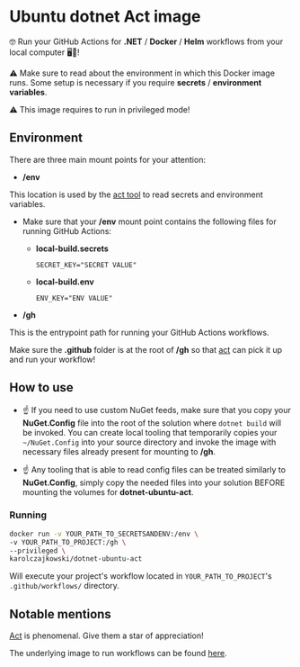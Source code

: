 
# Ubuntu dotnet Act image

🤓 Run your GitHub Actions for **.NET** / **Docker** / **Helm** workflows from your local computer 🖥️🚀!

⚠️ Make sure to read about the environment in which this Docker image runs. Some setup is necessary if you require **secrets**  / **environment variables**. 

⚠️ This image requires to run in privileged mode!

## Environment

There are three main mount points for your attention:

* **/env**

This location is used by the [act tool](https://github.com/nektos/act) to read secrets and environment variables.

* Make sure that your **/env** mount point contains the following files for running GitHub Actions:

	*  **local-build.secrets**
	
		``SECRET_KEY="SECRET VALUE"``
	
	* **local-build.env**
	
		``ENV_KEY="ENV VALUE"``

* **/gh**

This is the entrypoint path for running your GitHub Actions workflows. 

Make sure the **.github** folder is at the root of **/gh** so that [act](https://github.com/nektos/act) can pick it up and run your workflow!
    
## How to use

* ☝️ If you need to use custom NuGet feeds, make sure that you copy your **NuGet.Config** file into the root of the solution where ``dotnet build`` will be invoked. You can create local tooling that temporarily copies your ``~/NuGet.Config`` into your source directory and invoke the image with necessary files already present for mounting to **/gh**.

* ☝️ Any tooling that is able to read config files can be treated similarly to **NuGet.Config**, simply copy the needed files into your solution BEFORE mounting the volumes for **dotnet-ubuntu-act**.

### Running

````bash
docker run -v YOUR_PATH_TO_SECRETSANDENV:/env \
-v YOUR_PATH_TO_PROJECT:/gh \
--privileged \
karolczajkowski/dotnet-ubuntu-act
````

Will execute your project's workflow located in ``YOUR_PATH_TO_PROJECT``'s ``.github/workflows/`` directory.

## Notable mentions

[Act](https://github.com/nektos/act) is phenomenal. Give them a star of appreciation!

The underlying image to run workflows can be found [here](https://github.com/karolswdev/dotnet-ubuntu-dind).




